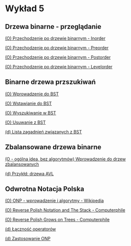 # Wykład 5

<!-- 
Baca - czy hasła działają
Lista pierścieniowa -> lista cykliczna

Dokończyć
własności drzew binarnych
drzewa pełne, zupełne itp.
dopowiedzieć preorder i inorder
levelorder
-->


## Drzewa binarne - przeglądanie

[(O) Przechodzenie po drzewie binarnym - Inorder](https://www.geeksforgeeks.org/inorder-traversal-of-binary-tree/)

[(O) Przechodzenie po drzewie binarnym - Preorder](https://www.geeksforgeeks.org/preorder-traversal-of-binary-tree/)

[(O) Przechodzenie po drzewie binarnym - Postorder](https://www.geeksforgeeks.org/postorder-traversal-of-binary-tree/)

[(O) Przechodzenie po drzewie binarnym - Levelorder](https://www.geeksforgeeks.org/level-order-tree-traversal/)



## Binarne drzewa przszukiwań

[(O) Wprowadzenie do BST](https://www.geeksforgeeks.org/introduction-to-binary-search-tree/)

[(O) Wstawianie do BST](https://www.geeksforgeeks.org/insertion-in-binary-search-tree/)

[(O) Wyszukiwanie w BST](https://www.geeksforgeeks.org/binary-search-tree-set-1-search-and-insertion/)

[(O) Usuwanie z BST](https://www.geeksforgeeks.org/deletion-in-binary-search-tree/)


[(d) Lista zagadnień związanych z BST](https://www.geeksforgeeks.org/binary-search-tree-data-structure/)


## Zbalansowane drzewa binarne

[(O - ogólna idea, bez algorytmów) Wprowadzenie do drzew zbalansowanych](https://www.geeksforgeeks.org/self-balancing-binary-search-trees/?ref=shm)


[(d) Przykłd: drzewa AVL](https://www.geeksforgeeks.org/introduction-to-avl-tree/?ref=shm)


## Odwrotna Notacja Polska

[(O) ONP - wprowadzenie i algorytmy - Wikipedia](https://pl.wikipedia.org/wiki/Odwrotna_notacja_polska)

[(O) Reverse Polish Notation and The Stack - Computerphile](https://www.youtube.com/watch?v=7ha78yWRDlE)

[(O) Reverse Polish Grows on Trees - Computerphile](
https://www.youtube.com/watch?v=TrfcJCulsF4)



[(d) Łączność operatorów](https://pl.wikipedia.org/wiki/%C5%81%C4%85czno%C5%9B%C4%87_(matematyka))

[(d) Zastosowanie ONP](https://en.wikipedia.org/wiki/Reverse_Polish_notation)

<!-- Zamiana z ONP na Infix - na ćwiczeniach, minimalna liczba nawiasów - samodzielnie -->